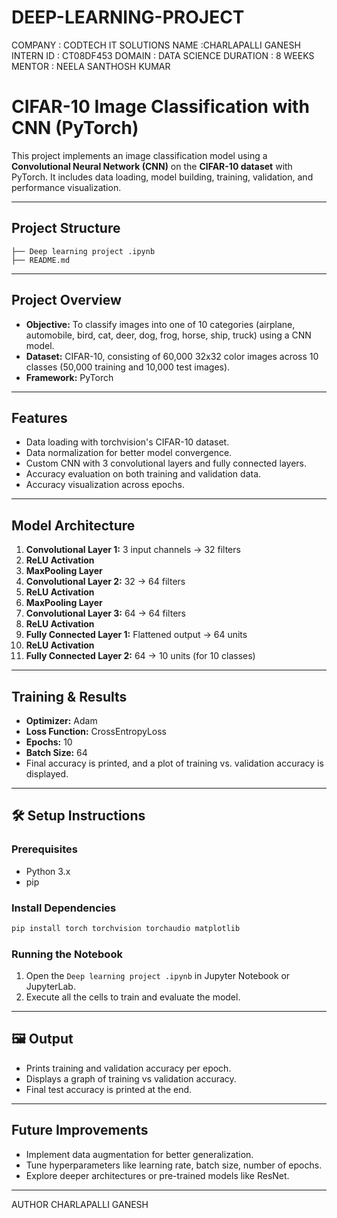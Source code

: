 # DEEP-LEARNING-PROJECT
COMPANY : CODTECH IT SOLUTIONS NAME :CHARLAPALLI GANESH INTERN ID : CT08DF453 DOMAIN : DATA SCIENCE DURATION : 8 WEEKS MENTOR : NEELA SANTHOSH KUMAR

# CIFAR-10 Image Classification with CNN (PyTorch)

This project implements an image classification model using a **Convolutional Neural Network (CNN)** on the **CIFAR-10 dataset** with PyTorch. It includes data loading, model building, training, validation, and performance visualization.

---

##  Project Structure
```
├── Deep learning project .ipynb
├── README.md
```

---

##  Project Overview

- **Objective:** To classify images into one of 10 categories (airplane, automobile, bird, cat, deer, dog, frog, horse, ship, truck) using a CNN model.
- **Dataset:** CIFAR-10, consisting of 60,000 32x32 color images across 10 classes (50,000 training and 10,000 test images).
- **Framework:** PyTorch

---

## Features

- Data loading with torchvision's CIFAR-10 dataset.
- Data normalization for better model convergence.
- Custom CNN with 3 convolutional layers and fully connected layers.
- Accuracy evaluation on both training and validation data.
- Accuracy visualization across epochs.

---

##  Model Architecture

1. **Convolutional Layer 1:** 3 input channels → 32 filters
2. **ReLU Activation**
3. **MaxPooling Layer**
4. **Convolutional Layer 2:** 32 → 64 filters
5. **ReLU Activation**
6. **MaxPooling Layer**
7. **Convolutional Layer 3:** 64 → 64 filters
8. **ReLU Activation**
9. **Fully Connected Layer 1:** Flattened output → 64 units
10. **ReLU Activation**
11. **Fully Connected Layer 2:** 64 → 10 units (for 10 classes)

---

##  Training & Results

- **Optimizer:** Adam
- **Loss Function:** CrossEntropyLoss
- **Epochs:** 10
- **Batch Size:** 64
- Final accuracy is printed, and a plot of training vs. validation accuracy is displayed.

---

## 🛠 Setup Instructions

### Prerequisites
- Python 3.x
- pip

### Install Dependencies
```bash
pip install torch torchvision torchaudio matplotlib
```

### Running the Notebook
1. Open the `Deep learning project .ipynb` in Jupyter Notebook or JupyterLab.
2. Execute all the cells to train and evaluate the model.

---

## 🖼️ Output

- Prints training and validation accuracy per epoch.
- Displays a graph of training vs validation accuracy.
- Final test accuracy is printed at the end.

---

##  Future Improvements

- Implement data augmentation for better generalization.
- Tune hyperparameters like learning rate, batch size, number of epochs.
- Explore deeper architectures or pre-trained models like ResNet.

---
AUTHOR
CHARLAPALLI GANESH
